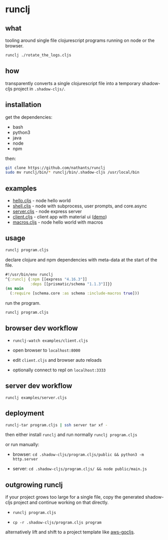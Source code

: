 # runclj

## what

tooling around single file clojurescript programs running on node or the browser.

``` bash
runclj ./rotate_the_logs.cljs
```

## how

transparently converts a single clojurescript file into a temporary shadow-cljs project in `.shadow-cljs/`.

## installation

get the dependencies:
- bash
- python3
- java
- node
- npm

then:
```bash
git clone https://github.com/nathants/runclj
sudo mv runclj/bin/* runclj/bin/.shadow-cljs /usr/local/bin
```

## examples

- [hello.cljs](https://github.com/nathants/runclj/blob/master/examples/hello.cljs) - node hello world
- [shell.cljs](https://github.com/nathants/runclj/blob/master/examples/shell.cljs) - node with subprocess, user prompts, and core.async
- [server.cljs](https://github.com/nathants/runclj/blob/master/examples/server.cljs) - node express server
- [client.cljs](https://github.com/nathants/runclj/blob/master/examples/client.cljs) - client app with material ui ([demo](https://nathants.com/client.cljs/))
- [macros.cljs](https://github.com/nathants/runclj/blob/master/examples/macros.cljs) - node hello world with macros

## usage

``` bash
runclj program.cljs
```

declare clojure and npm dependencies with meta-data at the start of the file.

``` clojure
#!/usr/bin/env runclj
^{:runclj {:npm [[express "4.16.3"]]
           :deps [[prismatic/schema "1.1.3"]]}}
(ns main
  (:require [schema.core :as schema :include-macros true]))
```

run the program.

`runclj program.cljs`

## browser dev workflow

- `runclj-watch examples/client.cljs`

- open browser to `localhost:8000`

- edit `client.cljs` and browser auto reloads

- optionally connect to repl on `localhost:3333`

## server dev workflow

`runclj examples/server.cljs`

## deployment

```bash
runclj-tar program.cljs | ssh server tar xf -
```

then either install `runclj` and run normally `runclj program.cljs`

or run manually:

- browser: `cd .shadow-cljs/program.cljs/public && python3 -m http.server`

- server: `cd .shadow-cljs/program.cljs/ && node public/main.js`

## outgrowing runclj

if your project grows too large for a single file, copy the generated shadow-cljs project and continue working on that directly.

- `runclj program.cljs`

- `cp -r .shadow-cljs/program.cljs program`

alternatively lift and shift to a project template like [aws-gocljs](https://github.com/nathants/aws-gocljs).

